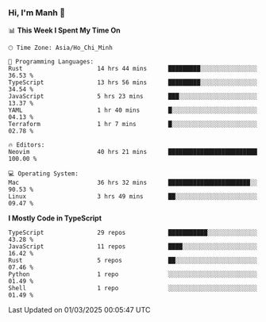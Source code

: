 ### Hi, I'm Manh 👋

<!--START_SECTION:waka-->
📊 **This Week I Spent My Time On** 

```text
🕑︎ Time Zone: Asia/Ho_Chi_Minh

💬 Programming Languages: 
Rust                     14 hrs 44 mins      █████████░░░░░░░░░░░░░░░░   36.53 % 
TypeScript               13 hrs 56 mins      █████████░░░░░░░░░░░░░░░░   34.54 % 
JavaScript               5 hrs 23 mins       ███░░░░░░░░░░░░░░░░░░░░░░   13.37 % 
YAML                     1 hr 40 mins        █░░░░░░░░░░░░░░░░░░░░░░░░   04.13 % 
Terraform                1 hr 7 mins         █░░░░░░░░░░░░░░░░░░░░░░░░   02.78 % 

🔥 Editors: 
Neovim                   40 hrs 21 mins      █████████████████████████   100.00 % 

💻 Operating System: 
Mac                      36 hrs 32 mins      ███████████████████████░░   90.53 % 
Linux                    3 hrs 49 mins       ██░░░░░░░░░░░░░░░░░░░░░░░   09.47 % 
```

**I Mostly Code in TypeScript** 

```text
TypeScript               29 repos            ███████████░░░░░░░░░░░░░░   43.28 % 
JavaScript               11 repos            ████░░░░░░░░░░░░░░░░░░░░░   16.42 % 
Rust                     5 repos             ██░░░░░░░░░░░░░░░░░░░░░░░   07.46 % 
Python                   1 repo              ░░░░░░░░░░░░░░░░░░░░░░░░░   01.49 % 
Shell                    1 repo              ░░░░░░░░░░░░░░░░░░░░░░░░░   01.49 % 
```




 Last Updated on 01/03/2025 00:05:47 UTC
<!--END_SECTION:waka-->
